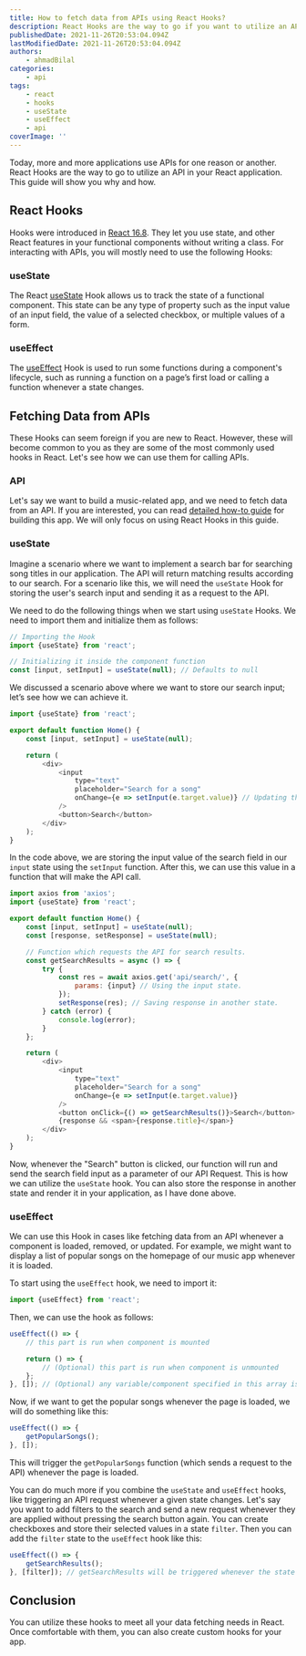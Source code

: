 ```yaml
---
title: How to fetch data from APIs using React Hooks?
description: React Hooks are the way to go if you want to utilize an API in your React application. This guide will demonstrate how to use them for calling APIs in React.
publishedDate: 2021-11-26T20:53:04.094Z
lastModifiedDate: 2021-11-26T20:53:04.094Z
authors:
    - ahmadBilal
categories:
    - api
tags:
    - react
    - hooks
    - useState
    - useEffect
    - api
coverImage: ''
---
```


<Lead>
	Today, more and more applications use APIs for one reason or another. React
	Hooks are the way to go to utilize an API in your React application. This
	guide will show you why and how.
</Lead>

## React Hooks

Hooks were introduced in [React 16.8](https://github.com/facebook/react/blob/main/CHANGELOG.md#1680-february-6-2019). They let you use state, and other React features in your functional components without writing a class. For interacting with APIs, you will mostly need to use the following Hooks:

### useState

The React [useState](https://reactjs.org/docs/hooks-reference.html#usestate) Hook allows us to track the state of a functional component. This state can be any type of property such as the input value of an input field, the value of a selected checkbox, or multiple values of a form.

### useEffect

The [useEffect](https://reactjs.org/docs/hooks-reference.html#useeffect) Hook is used to run some functions during a component's lifecycle, such as running a function on a page’s first load or calling a function whenever a state changes.

## Fetching Data from APIs

These Hooks can seem foreign if you are new to React. However, these will become common to you as they are some of the most commonly used hooks in React. Let's see how we can use them for calling APIs.

### API

Let's say we want to build a music-related app, and we need to fetch data from an API. If you are interested, you can read [detailed how-to guide](https://rapidapi.com/guides/build-music-app) for building this app. We will only focus on using React Hooks in this guide.

### useState

Imagine a scenario where we want to implement a search bar for searching song titles in our application. The API will return matching results according to our search. For a scenario like this, we will need the `useState` Hook for storing the user's search input and sending it as a request to the API.

We need to do the following things when we start using `useState` Hooks. We need to import them and initialize them as follows:

```js
// Importing the Hook
import {useState} from 'react';

// Initializing it inside the component function
const [input, setInput] = useState(null); // Defaults to null
```

We discussed a scenario above where we want to store our search input; let’s see how we can achieve it.

```js
import {useState} from 'react';

export default function Home() {
	const [input, setInput] = useState(null);

	return (
		<div>
			<input
				type="text"
				placeholder="Search for a song"
				onChange={e => setInput(e.target.value)} // Updating the state with input field value.
			/>
			<button>Search</button>
		</div>
	);
}
```

In the code above, we are storing the input value of the search field in our `input` state using the `setInput` function. After this, we can use this value in a function that will make the API call.

```js
import axios from 'axios';
import {useState} from 'react';

export default function Home() {
	const [input, setInput] = useState(null);
	const [response, setResponse] = useState(null);

	// Function which requests the API for search results.
	const getSearchResults = async () => {
		try {
			const res = await axios.get('api/search/', {
				params: {input} // Using the input state.
			});
			setResponse(res); // Saving response in another state.
		} catch (error) {
			console.log(error);
		}
	};

	return (
		<div>
			<input
				type="text"
				placeholder="Search for a song"
				onChange={e => setInput(e.target.value)}
			/>
			<button onClick={() => getSearchResults()}>Search</button>
			{response && <span>{response.title}</span>}
		</div>
	);
}
```

Now, whenever the "Search" button is clicked, our function will run and send the search field input as a parameter of our API Request. This is how we can utilize the `useState` hook. You can also store the response in another state and render it in your application, as I have done above.

### useEffect

We can use this Hook in cases like fetching data from an API whenever a component is loaded, removed, or updated. For example, we might want to display a list of popular songs on the homepage of our music app whenever it is loaded.

To start using the `useEffect` hook, we need to import it:

```js
import {useEffect} from 'react';
```

Then, we can use the hook as follows:

```js
useEffect(() => {
	// this part is run when component is mounted

	return () => {
		// (Optional) this part is run when component is unmounted
	};
}, []); // (Optional) any variable/component specified in this array is monitored. If it changes, the logic in the mounted part will be executed
```

Now, if we want to get the popular songs whenever the page is loaded, we will do something like this:

```js
useEffect(() => {
	getPopularSongs();
}, []);
```

This will trigger the `getPopularSongs` function (which sends a request to the API) whenever the page is loaded.

You can do much more if you combine the `useState` and `useEffect` hooks, like triggering an API request whenever a given state changes. Let's say you want to add filters to the search and send a new request whenever they are applied without pressing the search button again. You can create checkboxes and store their selected values in a state `filter`. Then you can add the `filter` state to the `useEffect` hook like this:

```js
useEffect(() => {
	getSearchResults();
}, [filter]); // getSearchResults will be triggered whenever the state "filter" changes.
```

## Conclusion

You can utilize these hooks to meet all your data fetching needs in React. Once comfortable with them, you can also create custom hooks for your app.
